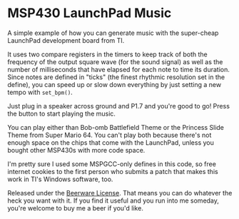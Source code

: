 # MSP430 LaunchPad Music

A simple example of how you can generate music with the super-cheap LaunchPad development board
from TI.

It uses two compare registers in the timers to keep track of both the frequency of the output square
wave (for the sound signal) as well as the number of milliseconds that have elapsed for each note to
time its duration. Since notes are defined in "ticks" (the finest rhythmic resolution set in the
define), you can speed up or slow down everything by just setting a new tempo with `set_bpm()`.

Just plug in a speaker across ground and P1.7 and you're good to go! Press the button to start
playing the music.

You can play either than Bob-omb Battlefield Theme or the Princess Slide Theme from Super Mario 64.
You can't play both because there's not enough space on the chips that come with the LaunchPad,
unless you bought other MSP430s with more code space.

I'm pretty sure I used some MSPGCC-only defines in this code, so free internet cookies to the first
person who submits a patch that makes this work in TI's Windows software, too.

Released under the [Beerware License](http://en.wikipedia.org/wiki/Beerware). That means you can
do whatever the heck you want with it. If you find it useful and you run into me someday, you're
welcome to buy me a beer if you'd like.
